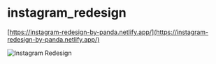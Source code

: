 # instagram_redesign

[https://instagram-redesign-by-panda.netlify.app/](https://instagram-redesign-by-panda.netlify.app/)

![Instagram Redesign](https://firebasestorage.googleapis.com/v0/b/paingthuhtwe-portfolio.appspot.com/o/projects%2FInstagramRedesign.jpg?alt=media&token=d1994770-1e09-4c2c-b6fd-bf3eb4e1c570)
